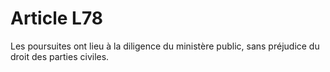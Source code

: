 # Article L78

Les poursuites ont lieu à la diligence du ministère public, sans préjudice du droit des parties civiles.